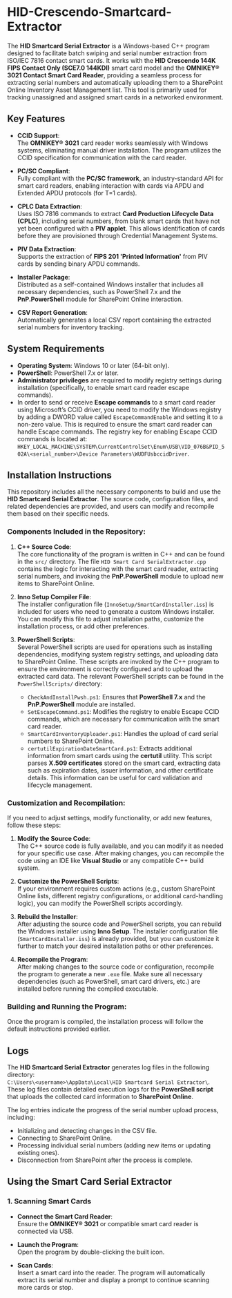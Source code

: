 # HID-Crescendo-Smartcard-Extractor

The **HID Smartcard Serial Extractor** is a Windows-based C++ program designed to facilitate batch swiping and serial number extraction from ISO/IEC 7816 contact smart cards. It works with the **HID Crescendo 144K FIPS Contact Only (SCE7.0 144KDI)** smart card model and the **OMNIKEY® 3021 Contact Smart Card Reader**, providing a seamless process for extracting serial numbers and automatically uploading them to a SharePoint Online Inventory Asset Management list. This tool is primarily used for tracking unassigned and assigned smart cards in a networked environment.

## Key Features

- **CCID Support**:  
  The **OMNIKEY® 3021** card reader works seamlessly with Windows systems, eliminating manual driver installation. The program utilizes the CCID specification for communication with the card reader.

- **PC/SC Compliant**:  
  Fully compliant with the **PC/SC framework**, an industry-standard API for smart card readers, enabling interaction with cards via APDU and Extended APDU protocols (for T=1 cards).

- **CPLC Data Extraction**:  
  Uses ISO 7816 commands to extract **Card Production Lifecycle Data (CPLC)**, including serial numbers, from blank smart cards that have not yet been configured with a **PIV applet**. This allows identification of cards before they are provisioned through Credential Management Systems.

- **PIV Data Extraction**:  
  Supports the extraction of **FIPS 201 'Printed Information'** from PIV cards by sending binary APDU commands.

- **Installer Package**:  
  Distributed as a self-contained Windows installer that includes all necessary dependencies, such as PowerShell 7.x and the **PnP.PowerShell** module for SharePoint Online interaction.

- **CSV Report Generation**:  
  Automatically generates a local CSV report containing the extracted serial numbers for inventory tracking.

## System Requirements

- **Operating System**: Windows 10 or later (64-bit only).
- **PowerShell**: PowerShell 7.x or later.
- **Administrator privileges** are required to modify registry settings during installation (specifically, to enable smart card reader escape commands).
- In order to send or receive **Escape commands** to a smart card reader using Microsoft’s CCID driver, you need to modify the Windows registry by adding a DWORD value called `EscapeCommandEnable` and setting it to a non-zero value. This is required to ensure the smart card reader can handle Escape commands. The registry key for enabling Escape CCID commands is located at:  
  `HKEY_LOCAL_MACHINE\SYSTEM\CurrentControlSet\Enum\USB\VID_076B&PID_502A\<serial_number>\Device Parameters\WUDFUsbccidDriver`.

## Installation Instructions

This repository includes all the necessary components to build and use the **HID Smartcard Serial Extractor**. The source code, configuration files, and related dependencies are provided, and users can modify and recompile them based on their specific needs.

### Components Included in the Repository:

1. **C++ Source Code**:  
   The core functionality of the program is written in C++ and can be found in the `src/` directory. The file `HID Smart Card SerialExtractor.cpp` contains the logic for interacting with the smart card reader, extracting serial numbers, and invoking the **PnP.PowerShell** module to upload new items to SharePoint Online.

2. **Inno Setup Compiler File**:  
   The installer configuration file (`InnoSetup/SmartCardInstaller.iss`) is included for users who need to generate a custom Windows installer. You can modify this file to adjust installation paths, customize the installation process, or add other preferences.

3. **PowerShell Scripts**:  
   Several PowerShell scripts are used for operations such as installing dependencies, modifying system registry settings, and uploading data to SharePoint Online. These scripts are invoked by the C++ program to ensure the environment is correctly configured and to upload the extracted card data. The relevant PowerShell scripts can be found in the `PowerShellScripts/` directory:
   - `CheckAndInstallPwsh.ps1`: Ensures that **PowerShell 7.x** and the **PnP.PowerShell** module are installed.
   - `SetEscapeCommand.ps1`: Modifies the registry to enable Escape CCID commands, which are necessary for communication with the smart card reader.
   - `SmartCardInventoryUploader.ps1`: Handles the upload of card serial numbers to SharePoint Online.
   - `certutilExpirationDateSmartCard.ps1`: Extracts additional information from smart cards using the **certutil** utility. This script parses **X.509 certificates** stored on the smart card, extracting data such as expiration dates, issuer information, and other certificate details. This information can be useful for card validation and lifecycle management.

### Customization and Recompilation:

If you need to adjust settings, modify functionality, or add new features, follow these steps:

1. **Modify the Source Code**:  
   The C++ source code is fully available, and you can modify it as needed for your specific use case. After making changes, you can recompile the code using an IDE like **Visual Studio** or any compatible C++ build system.

2. **Customize the PowerShell Scripts**:  
   If your environment requires custom actions (e.g., custom SharePoint Online lists, different registry configurations, or additional card-handling logic), you can modify the PowerShell scripts accordingly.

3. **Rebuild the Installer**:  
   After adjusting the source code and PowerShell scripts, you can rebuild the Windows installer using **Inno Setup**. The installer configuration file (`SmartCardInstaller.iss`) is already provided, but you can customize it further to match your desired installation paths or other preferences.

4. **Recompile the Program**:  
   After making changes to the source code or configuration, recompile the program to generate a new `.exe` file. Make sure all necessary dependencies (such as PowerShell, smart card drivers, etc.) are installed before running the compiled executable.

### Building and Running the Program:

Once the program is compiled, the installation process will follow the default instructions provided earlier.

## Logs

The **HID Smartcard Serial Extractor** generates log files in the following directory:  
`C:\Users\<username>\AppData\Local\HID Smartcard Serial Extractor\`. These log files contain detailed execution logs for the **PowerShell script** that uploads the collected card information to **SharePoint Online**.

The log entries indicate the progress of the serial number upload process, including:
- Initializing and detecting changes in the CSV file.
- Connecting to SharePoint Online.
- Processing individual serial numbers (adding new items or updating existing ones).
- Disconnection from SharePoint after the process is complete.


## Using the Smart Card Serial Extractor

### 1. Scanning Smart Cards

- **Connect the Smart Card Reader**:  
  Ensure the **OMNIKEY® 3021** or compatible smart card reader is connected via USB.

- **Launch the Program**:  
  Open the program by double-clicking the built icon.

- **Scan Cards**:  
  Insert a smart card into the reader. The program will automatically extract its serial number and display a prompt to continue scanning more cards or stop.
